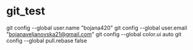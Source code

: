 # git_test
git config --global user.name "bojana420"
git config --global user.email "bojanaveljanovska21@gmail.com"
git config --global color.ui auto
git config --global pull.rebase false
